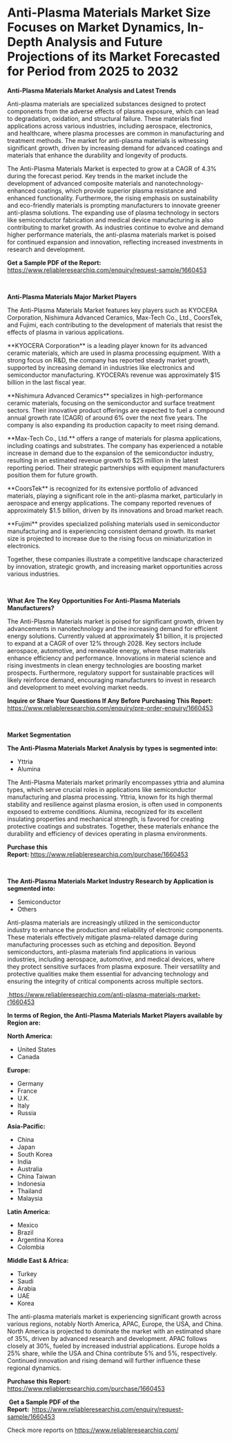 <p><h1>Anti-Plasma Materials Market Size Focuses on Market Dynamics, In-Depth Analysis and Future Projections of its Market Forecasted for Period from 2025 to 2032</h1></p><p><strong>Anti-Plasma Materials Market Analysis and Latest Trends</strong></p>
<p><p>Anti-plasma materials are specialized substances designed to protect components from the adverse effects of plasma exposure, which can lead to degradation, oxidation, and structural failure. These materials find applications across various industries, including aerospace, electronics, and healthcare, where plasma processes are common in manufacturing and treatment methods. The market for anti-plasma materials is witnessing significant growth, driven by increasing demand for advanced coatings and materials that enhance the durability and longevity of products.</p><p>The Anti-Plasma Materials Market is expected to grow at a CAGR of 4.3% during the forecast period. Key trends in the market include the development of advanced composite materials and nanotechnology-enhanced coatings, which provide superior plasma resistance and enhanced functionality. Furthermore, the rising emphasis on sustainability and eco-friendly materials is prompting manufacturers to innovate greener anti-plasma solutions. The expanding use of plasma technology in sectors like semiconductor fabrication and medical device manufacturing is also contributing to market growth. As industries continue to evolve and demand higher performance materials, the anti-plasma materials market is poised for continued expansion and innovation, reflecting increased investments in research and development.</p></p>
<p><strong>Get a Sample PDF of the Report:&nbsp;</strong> <a href="https://www.reliableresearchiq.com/enquiry/request-sample/1660453?utm_campaign=3136&utm_medium=2&utm_source=Github&utm_content=ia&utm_term=29032025&utm_id=anti-plasma-materials">https://www.reliableresearchiq.com/enquiry/request-sample/1660453</a></p>
<p>&nbsp;</p>
<p><strong>Anti-Plasma Materials Major Market Players</strong></p>
<p><p>The Anti-Plasma Materials Market features key players such as KYOCERA Corporation, Nishimura Advanced Ceramics, Max-Tech Co., Ltd., CoorsTek, and Fujimi, each contributing to the development of materials that resist the effects of plasma in various applications.</p><p>**KYOCERA Corporation** is a leading player known for its advanced ceramic materials, which are used in plasma processing equipment. With a strong focus on R&D, the company has reported steady market growth, supported by increasing demand in industries like electronics and semiconductor manufacturing. KYOCERA’s revenue was approximately $15 billion in the last fiscal year.</p><p>**Nishimura Advanced Ceramics** specializes in high-performance ceramic materials, focusing on the semiconductor and surface treatment sectors. Their innovative product offerings are expected to fuel a compound annual growth rate (CAGR) of around 6% over the next five years. The company is also expanding its production capacity to meet rising demand.</p><p>**Max-Tech Co., Ltd.** offers a range of materials for plasma applications, including coatings and substrates. The company has experienced a notable increase in demand due to the expansion of the semiconductor industry, resulting in an estimated revenue growth to $25 million in the latest reporting period. Their strategic partnerships with equipment manufacturers position them for future growth.</p><p>**CoorsTek** is recognized for its extensive portfolio of advanced materials, playing a significant role in the anti-plasma market, particularly in aerospace and energy applications. The company reported revenues of approximately $1.5 billion, driven by its innovations and broad market reach.</p><p>**Fujimi** provides specialized polishing materials used in semiconductor manufacturing and is experiencing consistent demand growth. Its market size is projected to increase due to the rising focus on miniaturization in electronics.</p><p>Together, these companies illustrate a competitive landscape characterized by innovation, strategic growth, and increasing market opportunities across various industries.</p></p>
<p>&nbsp;</p>
<p><strong>What Are The Key Opportunities For Anti-Plasma Materials Manufacturers?</strong></p>
<p><p>The Anti-Plasma Materials market is poised for significant growth, driven by advancements in nanotechnology and the increasing demand for efficient energy solutions. Currently valued at approximately $1 billion, it is projected to expand at a CAGR of over 12% through 2028. Key sectors include aerospace, automotive, and renewable energy, where these materials enhance efficiency and performance. Innovations in material science and rising investments in clean energy technologies are boosting market prospects. Furthermore, regulatory support for sustainable practices will likely reinforce demand, encouraging manufacturers to invest in research and development to meet evolving market needs.</p></p>
<p><strong>Inquire or Share Your Questions If Any Before Purchasing This Report:</strong> <a href="https://www.reliableresearchiq.com/enquiry/pre-order-enquiry/1660453?utm_campaign=3136&utm_medium=2&utm_source=Github&utm_content=ia&utm_term=29032025&utm_id=anti-plasma-materials">https://www.reliableresearchiq.com/enquiry/pre-order-enquiry/1660453</a></p>
<p>&nbsp;</p>
<p><strong>Market Segmentation</strong></p>
<p><strong>The Anti-Plasma Materials Market Analysis by types is segmented into:</strong></p>
<p><ul><li>Yttria</li><li>Alumina</li></ul></p>
<p><p>The Anti-Plasma Materials market primarily encompasses yttria and alumina types, which serve crucial roles in applications like semiconductor manufacturing and plasma processing. Yttria, known for its high thermal stability and resilience against plasma erosion, is often used in components exposed to extreme conditions. Alumina, recognized for its excellent insulating properties and mechanical strength, is favored for creating protective coatings and substrates. Together, these materials enhance the durability and efficiency of devices operating in plasma environments.</p></p>
<p><strong>Purchase this Report:&nbsp;</strong><a href="https://www.reliableresearchiq.com/purchase/1660453?utm_campaign=3136&utm_medium=2&utm_source=Github&utm_content=ia&utm_term=29032025&utm_id=anti-plasma-materials">https://www.reliableresearchiq.com/purchase/1660453</a></p>
<p>&nbsp;</p>
<p><strong>The Anti-Plasma Materials Market Industry Research by Application is segmented into:</strong></p>
<p><ul><li>Semiconductor</li><li>Others</li></ul></p>
<p><p>Anti-plasma materials are increasingly utilized in the semiconductor industry to enhance the production and reliability of electronic components. These materials effectively mitigate plasma-related damage during manufacturing processes such as etching and deposition. Beyond semiconductors, anti-plasma materials find applications in various industries, including aerospace, automotive, and medical devices, where they protect sensitive surfaces from plasma exposure. Their versatility and protective qualities make them essential for advancing technology and ensuring the integrity of critical components across multiple sectors.</p></p>
<p><a href="https://www.reliableresearchiq.com/anti-plasma-materials-market-r1660453?utm_campaign=3136&utm_medium=2&utm_source=Github&utm_content=ia&utm_term=29032025&utm_id=anti-plasma-materials">&nbsp;https://www.reliableresearchiq.com/anti-plasma-materials-market-r1660453</a></p>
<p><strong>In terms of Region, the Anti-Plasma Materials Market Players available by Region are:</strong></p>
<p>
    <p> <strong> North America: </strong>
        <ul>
            <li>United States</li>
            <li>Canada</li>
        </ul>
        </p> 
    <p> <strong> Europe: </strong>
        <ul>
            <li>Germany</li>
            <li>France</li>
            <li>U.K.</li>
            <li>Italy</li>
            <li>Russia</li>
        </ul>
        </p> 
    <p> <strong> Asia-Pacific: </strong>
        <ul>
            <li>China</li>
            <li>Japan</li>
            <li>South Korea</li>
            <li>India</li>
            <li>Australia</li>
            <li>China Taiwan</li>
            <li>Indonesia</li>
            <li>Thailand</li>
            <li>Malaysia</li>
        </ul>
        </p> 
    <p> <strong> Latin America: </strong>
        <ul>
            <li>Mexico</li>
            <li>Brazil</li>
            <li>Argentina Korea</li>
            <li>Colombia</li>
        </ul>
        </p> 
    <p> <strong> Middle East & Africa: </strong>
        <ul>
            <li>Turkey</li>
            <li>Saudi</li>
            <li>Arabia</li>
            <li>UAE</li>
            <li>Korea</li>
        </ul>
    </p>
    </p>
<p><p>The anti-plasma materials market is experiencing significant growth across various regions, notably North America, APAC, Europe, the USA, and China. North America is projected to dominate the market with an estimated share of 35%, driven by advanced research and development. APAC follows closely at 30%, fueled by increased industrial applications. Europe holds a 25% share, while the USA and China contribute 5% and 5%, respectively. Continued innovation and rising demand will further influence these regional dynamics.</p></p>
<p><strong>Purchase this Report: </strong><a href="https://www.reliableresearchiq.com/purchase/1660453?utm_campaign=3136&utm_medium=2&utm_source=Github&utm_content=ia&utm_term=29032025&utm_id=anti-plasma-materials">https://www.reliableresearchiq.com/purchase/1660453</a></p>
<p>&nbsp;<strong>Get a Sample PDF of the Report:&nbsp;&nbsp;</strong><a href="https://www.reliableresearchiq.com/enquiry/request-sample/1660453?utm_campaign=3136&utm_medium=2&utm_source=Github&utm_content=ia&utm_term=29032025&utm_id=anti-plasma-materials">https://www.reliableresearchiq.com/enquiry/request-sample/1660453</a></p>
<p><strong></strong></p>
<p>Check more reports on <a href="https://www.reliableresearchiq.com/?utm_campaign=3136&utm_medium=2&utm_source=Github&utm_content=ia&utm_term=29032025&utm_id=anti-plasma-materials">https://www.reliableresearchiq.com/</a></p>